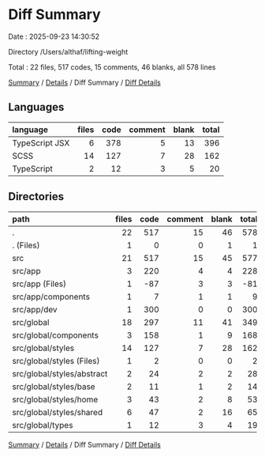 # Diff Summary

Date : 2025-09-23 14:30:52

Directory /Users/althaf/lifting-weight

Total : 22 files,  517 codes, 15 comments, 46 blanks, all 578 lines

[Summary](results.md) / [Details](details.md) / Diff Summary / [Diff Details](diff-details.md)

## Languages
| language | files | code | comment | blank | total |
| :--- | ---: | ---: | ---: | ---: | ---: |
| TypeScript JSX | 6 | 378 | 5 | 13 | 396 |
| SCSS | 14 | 127 | 7 | 28 | 162 |
| TypeScript | 2 | 12 | 3 | 5 | 20 |

## Directories
| path | files | code | comment | blank | total |
| :--- | ---: | ---: | ---: | ---: | ---: |
| . | 22 | 517 | 15 | 46 | 578 |
| . (Files) | 1 | 0 | 0 | 1 | 1 |
| src | 21 | 517 | 15 | 45 | 577 |
| src/app | 3 | 220 | 4 | 4 | 228 |
| src/app (Files) | 1 | -87 | 3 | 3 | -81 |
| src/app/components | 1 | 7 | 1 | 1 | 9 |
| src/app/dev | 1 | 300 | 0 | 0 | 300 |
| src/global | 18 | 297 | 11 | 41 | 349 |
| src/global/components | 3 | 158 | 1 | 9 | 168 |
| src/global/styles | 14 | 127 | 7 | 28 | 162 |
| src/global/styles (Files) | 1 | 2 | 0 | 0 | 2 |
| src/global/styles/abstract | 2 | 24 | 2 | 2 | 28 |
| src/global/styles/base | 2 | 11 | 1 | 2 | 14 |
| src/global/styles/home | 3 | 43 | 2 | 8 | 53 |
| src/global/styles/shared | 6 | 47 | 2 | 16 | 65 |
| src/global/types | 1 | 12 | 3 | 4 | 19 |

[Summary](results.md) / [Details](details.md) / Diff Summary / [Diff Details](diff-details.md)